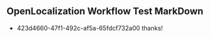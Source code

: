 ## OpenLocalization Workflow Test MarkDown
* 423d4660-47f1-492c-af5a-65fdcf732a00 
thanks!<!--HONumber=Mar16_HO4-->
